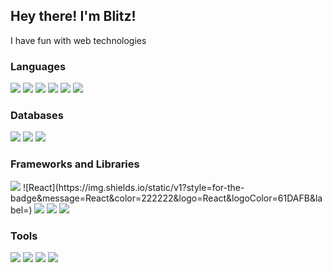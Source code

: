 
## Hey there! I'm Blitz!


<p class="intro-text">I have fun with web technologies</p>
<h3 class="section-title">Languages</h3>
<div class="badge-container">

<img class="badge" src="https://img.shields.io/badge/JavaScript-323330?style=for-the-badge&logo=javascript&logoColor=F7DF1E">
<img class="badge" src="https://img.shields.io/badge/TypeScript-007ACC?style=for-the-badge&logo=typescript&logoColor=white">


<img class="badge" src="https://img.shields.io/badge/HTML5-E34F26?style=for-the-badge&logo=html5&logoColor=white">

<img class="badge" src="https://img.shields.io/badge/CSS3-1572B6?style=for-the-badge&logo=css3&logoColor=white">

<img class="badge" src="https://img.shields.io/badge/Python-fff?style=for-the-badge&logo=python&logoColor=blue">
<img class="badge" src="https://img.shields.io/badge/C%2B%2B-00599C?style=for-the-badge&logo=c%2B%2B&logoColor=white">

</div>
<h3 class="section-title">Databases</h3>

<div class="badge-container">

<img class="badge" src="https://img.shields.io/badge/MongoDB-4EA94B?style=for-the-badge&logo=mongodb&logoColor=white">

<img class="badge" src="https://img.shields.io/badge/MySQL-005C84?style=for-the-badge&logo=mysql&logoColor=white">

<img class="badge" src="https://img.shields.io/badge/SQLite-07405E?style=for-the-badge&logo=sqlite&logoColor=white">

</div>

<h3 class="section-title">Frameworks and Libraries</h3>

<div class="badge-container">

<img class="badge" src="https://img.shields.io/badge/Flask-000000?style=for-the-badge&logo=flask&logoColor=white">
![React](https://img.shields.io/static/v1?style=for-the-badge&message=React&color=222222&logo=React&logoColor=61DAFB&label=)
<img class="badge" src="https://img.shields.io/badge/jQuery-0769AD?style=for-the-badge&logo=jquery&logoColor=white">
<img class="badge" src="https://img.shields.io/badge/Django-092E20?style=for-the-badge&logo=django&logoColor=green">

<img class="badge" src="https://img.shields.io/badge/Bootstrap-563D7C?style=for-the-badge&logo=bootstrap&logoColor=white">


</div>
<h3 class="section-title">Tools</h3>

<div class="badge-container">

<img class="badge" src="https://img.shields.io/badge/Figma-F24E1E?style=for-the-badge&logo=figma&logoColor=white">

<img class="badge" src="https://img.shields.io/badge/Adobe%20XD-470137?style=for-the-badge&logo=Adobe%20XD&logoColor=#FF61F6">
<img class="badge" src="https://img.shields.io/badge/Adobe%20Illustrator-FF9A00?style=for-the-badge&logo=adobe%20illustrator&logoColor=white">

<img class="badge" src="https://img.shields.io/badge/gimp-5C5543?style=for-the-badge&logo=gimp&logoColor=white">


</div>
